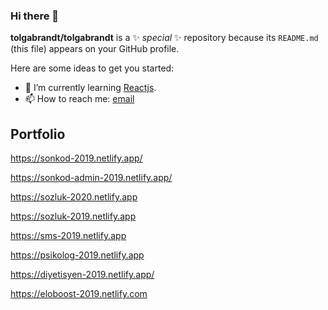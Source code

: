 ### Hi there 👋


**tolgabrandt/tolgabrandt** is a ✨ _special_ ✨ repository because its `README.md` (this file) appears on your GitHub profile.

Here are some ideas to get you started:

- 🌱 I’m currently learning  [Reactjs](https://reactjs.org/).
- 📫 How to reach me:   [email](mailto:tolgabrandt@gmail.com)

## Portfolio   
https://sonkod-2019.netlify.app/

https://sonkod-admin-2019.netlify.app/

https://sozluk-2020.netlify.app

https://sozluk-2019.netlify.app

https://sms-2019.netlify.app

https://psikolog-2019.netlify.app

https://diyetisyen-2019.netlify.app/

https://eloboost-2019.netlify.com


